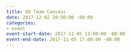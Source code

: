 ```yaml
---
title: GO Team Canvass
date: 2017-12-02 20:50:00 -08:00
categories:
- event
event-start-date: 2017-11-05 13:00:00 -08:00
event-end-date: 2017-11-05 17:00:00 -08:00
---
```


